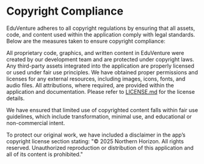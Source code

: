 # Copyright Compliance

EduVenture adheres to all copyright regulations by ensuring that all assets, code, and content used within the application comply with legal standards. Below are the measures taken to ensure copyright compliance:

All proprietary code, graphics, and written content in EduVenture were created by our development team and are protected under copyright laws. Any third-party assets integrated into the application are properly licensed or used under fair use principles.
We have obtained proper permissions and licenses for any external resources, including images, icons, fonts, and audio files. All attributions, where required, are provided within the application and documentation. Please refer to [LICENSE.md]([githu](https://github.com/Anson-Zhao/FBLA_MAD_2025/edit/Bach/documentations/LICENSE.md)) for the license details.

We have ensured that limited use of copyrighted content falls within fair use guidelines, which include transformation, minimal use, and educational or non-commercial intent. 

To protect our original work, we have included a disclaimer in the app’s copyright license section stating:
"© 2025 Northern Horizon. All rights reserved. Unauthorized reproduction or distribution of this application and all of its content is prohibited."
